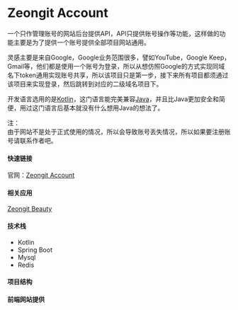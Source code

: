 
# Zeongit Account
  一个只作管理账号的网站后台提供API，API只提供账号操作等功能，这样做的功能主要是为了提供一个账号提供全部项目网站通用。
  
  灵感主要是来自Google，Google业务范围很多，譬如YouTube，Google Keep，Gmail等，他们都是使用一个账号为登录，所以从想仿照Google的方式实现同域名下token通用实现账号共享，所以该项目只是第一步，接下来所有项目都须通过该项目来实现登录，然后跳转到对应的二级域名项目下。
  
  开发语言选用的是[Kotlin](https://www.kotlincn.net/)，这门语言能完美兼容[Java](https://www.Java.com/zh_CN/)，并且比Java更加安全和简便，用过这门语言后基本就没有什么想用Java的想法了。

  注：   
  由于网站不是处于正式使用的情况，所以会导致账号丢失情况，所以如果要注册账号请联系作者吧。
  
#### 快速链接  
官网：[Zeongit Account](http://account.zeongit.cn)  

#### 相关应用
[Zeongit Beauty](http://beauty.zeongit.cn)
  
#### 技术栈  
 - Kotlin
 - Spring Boot  
 - Mysql 
 - Redis  
  
#### 项目结构  
  
#### 前端网站提供
[zeongit-account-web](https://github.com/JunJieFu/zeongit-account-web)

#### 项目依赖
[zeongit-share](https://github.com/JunJieFu/zeongit-share)

#### 构建  
``` bash  
$ mvn spring-boot:run
  
$ mvn clean package -Dmaven.test.skip=true
```  

#### 开源协议  
[MIT](https://opensource.org/licenses/MIT)
